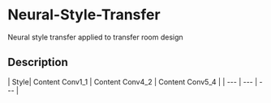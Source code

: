 # Neural-Style-Transfer
Neural style transfer applied to transfer room design

## Description
| Style| Content Conv1_1 | Content Conv4_2 | Content Conv5_4 |
| --- | --- | --- |

